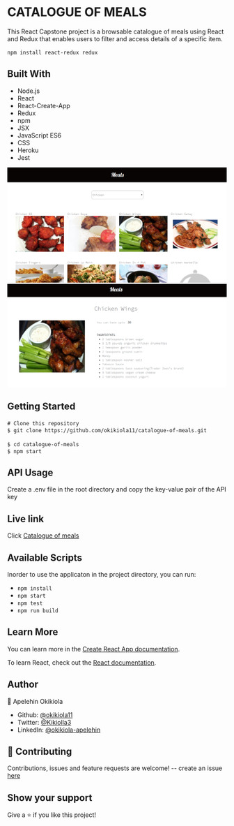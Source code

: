 # CATALOGUE OF MEALS
 
This React Capstone project is a browsable catalogue of meals using React and Redux that enables users to filter and access details of a specific item.

``` 
npm install react-redux redux 
```

## Built With
- Node.js
- React
- React-Create-App
- Redux
- npm
- JSX
- JavaScript ES6
- CSS
- Heroku
- Jest

![screenshot](src/assets/screenshot.png)
![screenshot](src/assets/screenshot2.png)

## Getting Started
```
# Clone this repository
$ git clone https://github.com/okikiola11/catalogue-of-meals.git

$ cd catalogue-of-meals
$ npm start
```

## API Usage
Create a .env file in the root directory and copy the key-value pair of the API key

## Live link
Click <a href="https://catalogue-of-meals.netlify.app/">Catalogue of meals</a>

## Available Scripts

Inorder to use the applicaton in the project directory, you can run:

- `npm install`
- `npm start`
- `npm test`
- `npm run build`

## Learn More

You can learn more in the [Create React App documentation](https://facebook.github.io/create-react-app/docs/getting-started).

To learn React, check out the [React documentation](https://reactjs.org/).


## Author

👤 Apelehin Okikiola

- Github: [@okikiola11](https://github.com/okikiola11)
- Twitter: [@Kikiolla3](https://twitter.com/Kikiolla3)
- LinkedIn: [@okikiola-apelehin](https://www.linkedin.com/in/okikiola-apelehin-459008122/)


## 🤝 Contributing
 Contributions, issues and feature requests are welcome!
 -- create an issue <a href="https://github.com/okikiola11/catalogue-of-meals/issues">here</a>

## Show your support 
Give a ⭐️ if you like this project!
